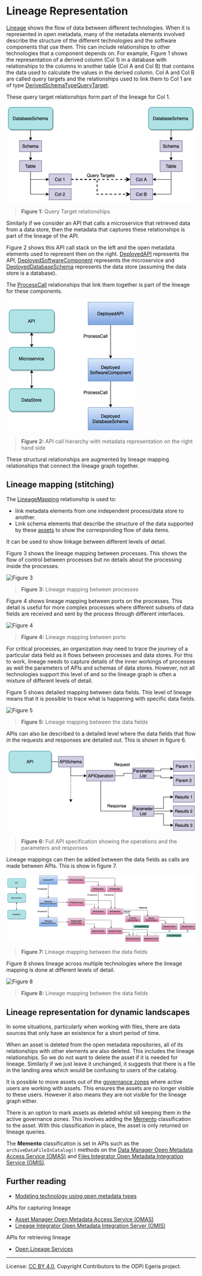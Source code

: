 <!-- SPDX-License-Identifier: CC-BY-4.0 -->
<!-- Copyright Contributors to the ODPi Egeria project. -->

# Lineage Representation

[Lineage](.) shows the flow of data between different technologies.
When it is represented in open metadata, many of the metadata elements involved
describe the structure of the different technologies and the software components
that use them.  This can include relationships to other technologies that
a component depends on.  For example, Figure 1 shows the representation of
a derived column (Col 1) in a database with relationships to the columns in another
table (Col A and Col B) that contains the data used to calculate the values in the derived column.
Col A and Col B are called query targets and the relationships used to
link them to Col 1 are of type [DerivedSchemaTypeQueryTarget](../open-metadata-types/0512-Derived-Schema-Elements.md).

These query target relationships form part of the lineage for Col 1.

![Figure 1](../modelling-technology/derived-data.png)
> **Figure 1:** Query Target relationships

Similarly if we consider an API that calls a microservice that retrieved data from a data store,
then the metadata that captures these relationships is part of the lineage of the API.

Figure 2 shows this API call stack on the left and the open metadata elements used to represent
then on the right.
[DeployedAPI](../open-metadata-types/0212-Deployed-APIs.md) represents the API,
[DeployedSoftwareComponent](../open-metadata-types/0215-Software-Components.md) represents the microservice and
[DeployedDatabaseSchema](../open-metadata-types/0224-Databases.md) represents the data store (assuming the data store is a database).

The [ProcessCall](../open-metadata-types/0750-Data-Passing.md) relationships that link them together
is part of the lineage for these components.

![Figure 2](../modelling-technology/api-call-stack-representation.png)
> **Figure 2:** API call hierarchy with metadata representation on the right hand side

These structural relationships are augmented by lineage mapping relationships that
connect the lineage graph together.


## Lineage mapping (stitching)

The [LineageMapping](../open-metadata-types/0770-Lineage-Mapping.md) relationship is used to:
* link metadata elements from one independent process/data store to another.
* Link schema elements that describe the structure of the data supported by these [assets](../cataloging-assets)
to show the corresponding flow of data items.

It can be used to show linkage between different levels of detail.

Figure 3 shows the lineage mapping between processes.
This shows the flow of control between processes but no details about the
processing inside the processes.

![Figure 3](lineage-mapping-process-to-process.png)
> **Figure 3:** Lineage mapping between processes

Figure 4 shows lineage mapping between ports on the processes.  This detail is useful for
more complex processes where different subsets of data fields are received and sent by the
process through different interfaces.

![Figure 4](lineage-mapping-port-to-port.png)
> **Figure 4:** Lineage mapping between ports

For critical processes, an organization may need to trace the journey of a particular data field
as it flows between processes and data stores.  For this to work, lineage needs to capture details of the inner
workings of processes as well the parameters of APIs and schemas of data stores.
However, not all technologies support this level of and so the lineage graph is often a mixture of
different levels of detail.

Figure 5 shows detailed mapping between data fields.  This level of lineage means that it is possible to
trace what is happening with specific data fields.

![Figure 5](lineage-mapping-data-fields.png)
> **Figure 5:** Lineage mapping between the data fields

APIs can also be described to a detailed level where the data fields that flow
in the requests and responses are detailed out.  This is shown in figure 6.

![Figure 6](../modelling-technology/api-specification.png)
> **Figure 6:** Full API specification showing the operations and the parameters and responses

Lineage mappings can then be added between the data fields as calls are made between APIs.
This is show in figure 7.

![Figure 7](../modelling-technology/api-calls.png#pagewidth)
> **Figure 7:** Lineage mapping between the data fields


Figure 8 shows lineage across multiple technologies where the lineage mapping is done at different levels
of detail.

![Figure 8](complex-lineage-mapping.png#pagewidth)
> **Figure 8:** Lineage mapping between the data fields

## Lineage representation for dynamic landscapes

In some situations, particularly when working with files, there are data sources that only
have an existence for a short period of time.

When an asset is deleted from the open metadata repositories, all of its
relationships with other elements are also deleted.
This includes the lineage relationships.
So we do not want to delete the asset if it is needed for lineage.
Similarly if we just leave it unchanged, it suggests that there is a file in the landing area
which would be confusing to users of the catalog.

It is possible to move assets out of the
[governance zones](../../../open-metadata-implementation/access-services/docs/concepts/governance-zones) where
active users are working with assets.  This ensures the assets are no longer
visible to these users.  However it also means they are not visible for the lineage graph either.

There is an option to mark assets as deleted whilst sill keeping them in the
active governance zones.
This involves adding the [Memento](../open-metadata-types/0010-Base-Model.md) 
classification to the asset.  With this classification in place, the
asset is only returned on lineage queries.

The **Memento** classification is set in APIs such as the
`archiveDataFileInCatalog()` methods on the 
[Data Manager Open Metadata Access Service (OMAS)](../../../open-metadata-implementation/access-services/data-manager)
and
[Files Integrator Open Metadata Integration Service (OMIS)](../../../open-metadata-implementation/integration-services/files-integrator).

## Further reading

* [Modeling technology using open metadata types](../modelling-technology)

APIs for capturing lineage
* [Asset Manager Open Metadata Access Service (OMAS)](../../../open-metadata-implementation/access-services/asset-manager)
* [Lineage Integrator Open Metadata Integration Server (OMIS)](../../../open-metadata-implementation/integration-services/lineage-integrator)

APIs for retrieving lineage
* [Open Lineage Services](../../../open-metadata-implementation/governance-servers/open-lineage-services)

----
License: [CC BY 4.0](https://creativecommons.org/licenses/by/4.0/),
Copyright Contributors to the ODPi Egeria project.